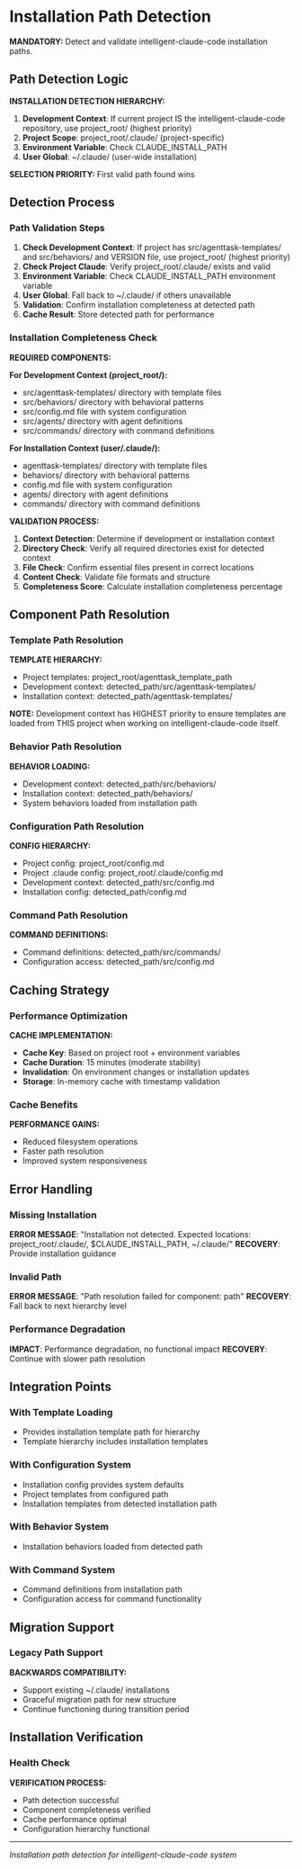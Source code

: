 # Installation Path Detection

**MANDATORY:** Detect and validate intelligent-claude-code installation paths.

## Path Detection Logic

**INSTALLATION DETECTION HIERARCHY:**
1. **Development Context**: If current project IS the intelligent-claude-code repository, use project_root/ (highest priority)
2. **Project Scope**: project_root/.claude/ (project-specific)
3. **Environment Variable**: Check CLAUDE_INSTALL_PATH
4. **User Global**: ~/.claude/ (user-wide installation)

**SELECTION PRIORITY:** First valid path found wins

## Detection Process

### Path Validation Steps
1. **Check Development Context**: If project has src/agenttask-templates/ and src/behaviors/ and VERSION file, use project_root/ (highest priority)
2. **Check Project Claude**: Verify project_root/.claude/ exists and valid
3. **Environment Variable**: Check CLAUDE_INSTALL_PATH environment variable
4. **User Global**: Fall back to ~/.claude/ if others unavailable
5. **Validation**: Confirm installation completeness at detected path
6. **Cache Result**: Store detected path for performance

### Installation Completeness Check
**REQUIRED COMPONENTS:**

**For Development Context (project_root/):**
- src/agenttask-templates/ directory with template files
- src/behaviors/ directory with behavioral patterns
- src/config.md file with system configuration
- src/agents/ directory with agent definitions
- src/commands/ directory with command definitions

**For Installation Context (user/.claude/):**
- agenttask-templates/ directory with template files
- behaviors/ directory with behavioral patterns
- config.md file with system configuration
- agents/ directory with agent definitions
- commands/ directory with command definitions

**VALIDATION PROCESS:**
1. **Context Detection**: Determine if development or installation context
2. **Directory Check**: Verify all required directories exist for detected context
3. **File Check**: Confirm essential files present in correct locations
4. **Content Check**: Validate file formats and structure
5. **Completeness Score**: Calculate installation completeness percentage

## Component Path Resolution

### Template Path Resolution
**TEMPLATE HIERARCHY:**
- Project templates: project_root/agenttask_template_path
- Development context: detected_path/src/agenttask-templates/
- Installation context: detected_path/agenttask-templates/

**NOTE:** Development context has HIGHEST priority to ensure templates are loaded from THIS project when working on intelligent-claude-code itself.

### Behavior Path Resolution
**BEHAVIOR LOADING:**
- Development context: detected_path/src/behaviors/
- Installation context: detected_path/behaviors/
- System behaviors loaded from installation path

### Configuration Path Resolution
**CONFIG HIERARCHY:**
- Project config: project_root/config.md
- Project .claude config: project_root/.claude/config.md
- Development context: detected_path/src/config.md
- Installation config: detected_path/config.md

### Command Path Resolution
**COMMAND DEFINITIONS:**
- Command definitions: detected_path/src/commands/
- Configuration access: detected_path/src/config.md

## Caching Strategy

### Performance Optimization
**CACHE IMPLEMENTATION:**
- **Cache Key**: Based on project root + environment variables
- **Cache Duration**: 15 minutes (moderate stability)
- **Invalidation**: On environment changes or installation updates
- **Storage**: In-memory cache with timestamp validation

### Cache Benefits
**PERFORMANCE GAINS:**
- Reduced filesystem operations
- Faster path resolution
- Improved system responsiveness

## Error Handling

### Missing Installation
**ERROR MESSAGE**: "Installation not detected. Expected locations: project_root/.claude/, $CLAUDE_INSTALL_PATH, ~/.claude/"
**RECOVERY**: Provide installation guidance

### Invalid Path
**ERROR MESSAGE**: "Path resolution failed for component: path"
**RECOVERY**: Fall back to next hierarchy level

### Performance Degradation
**IMPACT**: Performance degradation, no functional impact
**RECOVERY**: Continue with slower path resolution

## Integration Points

### With Template Loading
- Provides installation template path for hierarchy
- Template hierarchy includes installation templates

### With Configuration System  
- Installation config provides system defaults
- Project templates from configured path
- Installation templates from detected installation path

### With Behavior System
- Installation behaviors loaded from detected path

### With Command System
- Command definitions from installation path
- Configuration access for command functionality

## Migration Support

### Legacy Path Support
**BACKWARDS COMPATIBILITY:**
- Support existing ~/.claude/ installations
- Graceful migration path for new structure
- Continue functioning during transition period

## Installation Verification

### Health Check
**VERIFICATION PROCESS:**
- Path detection successful
- Component completeness verified
- Cache performance optimal
- Configuration hierarchy functional

---
*Installation path detection for intelligent-claude-code system*